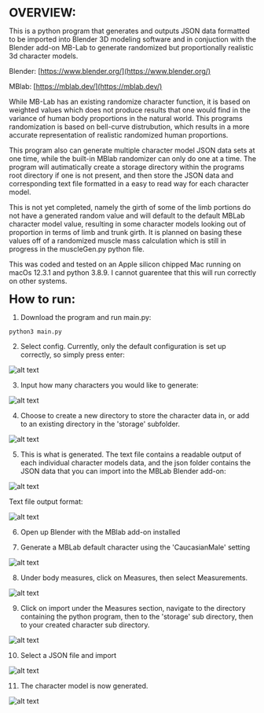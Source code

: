 **<font size="5">OVERVIEW:</font>**

This is a python program that generates and outputs JSON data formatted to be imported into Blender 3D modeling software and in conjuction with the Blender add-on MB-Lab to generate randomized but proportionally realistic 3d character models. 

Blender: [https://www.blender.org/](https://www.blender.org/)

MBlab: [https://mblab.dev/](https://mblab.dev/)

While MB-Lab has an existing randomize character function, it is based on weighted values which does not produce results that one would find in the variance of human body proportions in the natural world. This programs randomization is based on bell-curve distrubution, which results in a more accurate representation of realistic randomized human proportions.

This program also can generate multiple character model JSON data sets at one time, while the built-in MBlab randomizer can only do one at a time. The program will autimatically create a storage directory within the programs root directory if one is not present, and then store the JSON data and corresponding text file formatted in a easy to read way for each character model.

This is not yet completed, namely the girth of some of the limb portions do not have a generated random value and will default to the default MBLab character model value, resulting in some character models looking out of proportion in terms of limb and trunk girth. It is planned on basing these values off of a randomized muscle mass calculation which is still in progress in the muscleGen.py python file. 

This was coded and tested on an Apple silicon chipped Mac running on macOs 12.3.1 and python 3.8.9. I cannot guarentee that this will run correctly on other systems.

**<font size="5">How to run:</font>**

1. Download the program and run main.py:

`python3 main.py`

2. Select config. Currently, only the default configuration is set up correctly, so simply press enter:                  

![alt text](Step1.png)

3. Input how many characters you would like to generate:       

![alt text](Step2.png)

4. Choose to create a new directory to store the character data in, or add to an existing directory in the 'storage' subfolder.

![alt text](Step3.png)

5. This is what is generated. The text file contains a readable output of each individual character models data, and the json folder contains the JSON data that you can import into the MBLab Blender add-on: 

![alt text](Step4.png)

Text file output format:

![alt text](Step5.png)

6. Open up Blender with the MBlab add-on installed



7. Generate a MBLab default character using the 'CaucasianMale' setting

![alt text](Step6.png)

8. Under body measures, click on Measures, then select Measurements.

![alt text](Step7.png)

9. Click on import under the Measures section, navigate to the directory containing the python program, then to the 'storage' sub directory, then to your created character sub directory.

![alt text](Step8.png)

10. Select a JSON file and import

![alt text](Step9.png)

11. The character model is now generated.

![alt text](Step10.png)


